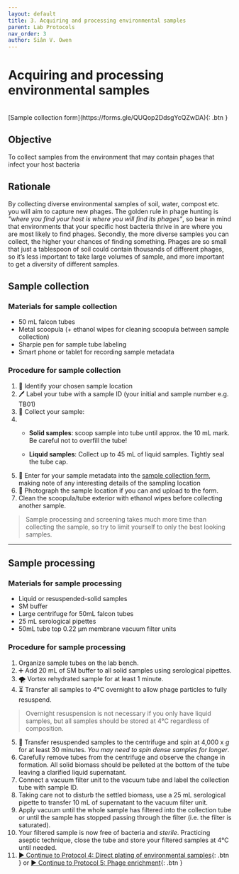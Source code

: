 ```yaml
---
layout: default
title: 3. Acquiring and processing environmental samples
parent: Lab Protocols
nav_order: 3
author: Siân V. Owen
---
```


# Acquiring and processing environmental samples

<br>
[Sample collection form](https://forms.gle/QUQop2DdsgYcQZwDA){: .btn }

## Objective
To collect samples from the environment that may contain phages that infect your host bacteria

## Rationale
By collecting diverse environmental samples of soil, water, compost etc. you will aim to capture new phages. The golden rule in phage hunting is *"where you find your host is where you will find its phages"*, so bear in mind that environments that your specific host bacteria thrive in are where you are most likely to find phages. Secondly, the more diverse samples you can collect, the higher your chances of finding something. Phages are so small that just a tablespoon of soil could contain thousands of different phages, so it’s less important to take large volumes of sample, and more important to get a diversity of different samples.

## Sample collection

### Materials for sample collection
- 50 mL falcon tubes
- Metal scoopula (+ ethanol wipes for cleaning scoopula between sample collection)
- Sharpie pen for sample tube labeling
- Smart phone or tablet for recording sample metadata

### Procedure for sample collection
1. 👀 Identify your chosen sample location
2. 🖊️ Label your tube with a sample ID (your initial and sample number e.g. TB01)
3. 🥄 Collect your sample:
4.  + **Solid samples**: scoop sample into tube until approx. the 10 mL mark. Be careful not to overfill the tube!

    + **Liquid samples**: Collect up to 45 mL of liquid samples. Tightly seal the tube cap.
5. 📲 Enter for your sample metadata into the [sample collection form](https://forms.gle/QUQop2DdsgYcQZwDA), making note of any interesting details of the sampling location
6. 📸 Photograph the sample location if you can and upload to the form.
7. Clean the scoopula/tube exterior with ethanol wipes before collecting another sample.

> Sample processing and screening takes much more time than collecting the sample, so try to limit yourself to only the best looking samples.

---

## Sample processing 
### Materials for sample processing
- Liquid or resuspended-solid samples
- SM buffer
- Large centrifuge for 50mL falcon tubes
- 25 mL serological pipettes
- 50mL tube top 0.22 μm membrane vacuum filter units

### Procedure for sample processing
1. Organize sample tubes on the lab bench.
2. ➕ Add 20 mL of SM buffer to all solid samples using serological pipettes.
3. 🌪 Vortex rehydrated sample for at least 1 minute.
4. ⏳ Transfer all samples to 4℃ overnight to allow phage particles to fully resuspend.
> Overnight resuspension is not necessary if you only have liquid samples, but all samples should be stored at 4°C regardless of composition.

5. 💫 Transfer resuspended samples to the centrifuge and spin at 4,000 x _g_ for at least 30 minutes. *You may need to spin dense samples for longer*.
6. Carefully remove tubes from the centrifuge and observe the change in formation. All solid biomass should be pelleted at the bottom of the tube leaving a clarified liquid supernatant.
7. Connect a vacuum filter unit to the vacuum tube and label the collection tube with sample ID.
8. Taking care not to disturb the settled biomass, use a 25 mL serological pipette to transfer 10 mL of supernatant to the vacuum filter unit.
9. Apply vacuum until the whole sample has filtered into the collection tube or until the sample has stopped passing through the filter (i.e. the filter is saturated).
10. Your filtered sample is now free of bacteria and *sterile*. Practicing aseptic technique, close the tube and store your filtered samples at 4℃ until needed.
11. [▶ Continue to Protocol 4: Direct plating of environmental samples](./protocol_04-directplating.html){: .btn } or [▶ Continue to Protocol 5: Phage enrichment](./protocol_05-enrichments.html){: .btn }
